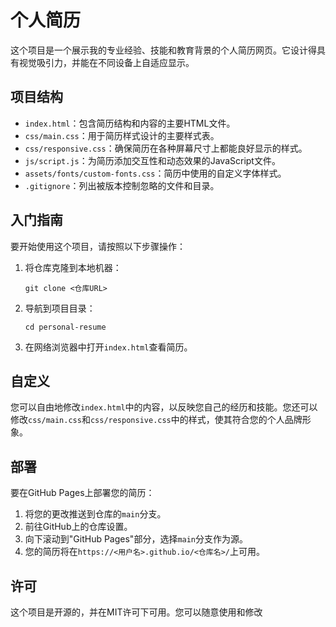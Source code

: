 <!--
 * @Author: Jerry
 * @Date: 2025-06-15 09:52:23
 * @LastEditors: Do not edit
 * @LastEditTime: 2025-06-15 09:54:22
 * @FilePath: \huster-zj.github.io\README.md
-->
# 个人简历

这个项目是一个展示我的专业经验、技能和教育背景的个人简历网页。它设计得具有视觉吸引力，并能在不同设备上自适应显示。

## 项目结构

- `index.html`：包含简历结构和内容的主要HTML文件。
- `css/main.css`：用于简历样式设计的主要样式表。
- `css/responsive.css`：确保简历在各种屏幕尺寸上都能良好显示的样式。
- `js/script.js`：为简历添加交互性和动态效果的JavaScript文件。
- `assets/fonts/custom-fonts.css`：简历中使用的自定义字体样式。
- `.gitignore`：列出被版本控制忽略的文件和目录。

## 入门指南

要开始使用这个项目，请按照以下步骤操作：

1. 将仓库克隆到本地机器：
   ```
   git clone <仓库URL>
   ```

2. 导航到项目目录：
   ```
   cd personal-resume
   ```

3. 在网络浏览器中打开`index.html`查看简历。

## 自定义

您可以自由地修改`index.html`中的内容，以反映您自己的经历和技能。您还可以修改`css/main.css`和`css/responsive.css`中的样式，使其符合您的个人品牌形象。

## 部署

要在GitHub Pages上部署您的简历：

1. 将您的更改推送到仓库的`main`分支。
2. 前往GitHub上的仓库设置。
3. 向下滚动到"GitHub Pages"部分，选择`main`分支作为源。
4. 您的简历将在`https://<用户名>.github.io/<仓库名>/`上可用。

## 许可

这个项目是开源的，并在MIT许可下可用。您可以随意使用和修改